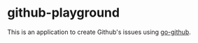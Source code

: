 # github-playground

This is an application to create Github's issues using [go-github](https://github.com/google/go-github).
